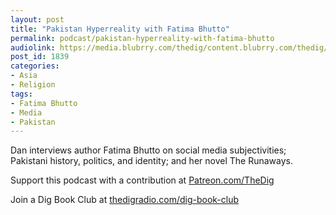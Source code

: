 ```yaml
---
layout: post
title: "Pakistan Hyperreality with Fatima Bhutto"
permalink: podcast/pakistan-hyperreality-with-fatima-bhutto
audiolink: https://media.blubrry.com/thedig/content.blubrry.com/thedig/The_Dig-EP_290-Bhutto.mp3
post_id: 1839
categories: 
- Asia
- Religion
tags: 
- Fatima Bhutto
- Media
- Pakistan
---
```


Dan interviews author Fatima Bhutto on social media subjectivities; Pakistani history, politics, and identity; and her novel 
The Runaways.

Support this podcast with a contribution at 
[Patreon.com/TheDig](http://Patreon.com/TheDig)

Join a Dig Book Club at 
[thedigradio.com/dig-book-club](http://thedigradio.com/dig-book-club)